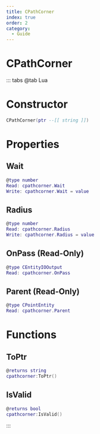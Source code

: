 ```yaml
---
title: CPathCorner
index: true
order: 2
category:
  - Guide
---
```


# CPathCorner

::: tabs
@tab Lua
# Constructor
```lua
CPathCorner(ptr --[[ string ]])
```
# Properties
## Wait 
```lua
@type number
Read: cpathcorner.Wait
Write: cpathcorner.Wait = value
```
## Radius 
```lua
@type number
Read: cpathcorner.Radius
Write: cpathcorner.Radius = value
```
## OnPass (Read-Only)
```lua
@type CEntityIOOutput
Read: cpathcorner.OnPass
```
## Parent (Read-Only)
```lua
@type CPointEntity
Read: cpathcorner.Parent
```
# Functions
## ToPtr
```lua
@returns string
cpathcorner:ToPtr()
```
## IsValid
```lua
@returns bool
cpathcorner:IsValid()
```

:::
